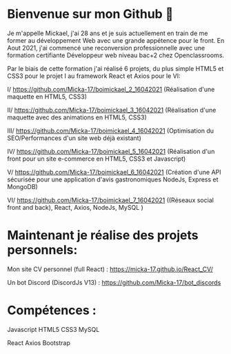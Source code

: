 # Bienvenue sur mon Github 👋
Je m'appelle Mickael, j'ai 28 ans et je suis actuellement en train de me former au développement Web avec une grande appétence pour le front. En Aout  2021, j'ai commencé une reconversion professionnelle avec une formation certifiante Développeur web niveau bac+2 chez Openclassrooms.

Par le biais de cette formation j'ai réalisé 6 projets, du plus simple HTML5 et CSS3 pour le projet I au framework React et Axios pour le VI:

I/ https://github.com/Micka-17/boimickael_2_16042021 (Réalisation d'une maquette en HTML5, CSS3)

II/ https://github.com/Micka-17/boimickael_3_16042021 (Réalisation d'une maquette avec des animations en HTML5, CSS3)

III/ https://github.com/Micka-17/boimickael_4_16042021 (Optimisation du SEO/Performances d'un site web déjà existant)

IV/ https://github.com/Micka-17/boimickael_5_16042021 (Réalisation d'un front pour un site e-commerce en HTML5, CSS3 et Javascript)

V/ https://github.com/Micka-17/boimickael_6_16042021 (Création d'une API sécurisée pour une application d'avis gastronomiques NodeJs, Express et MongoDB)

VI/ https://github.com/Micka-17/boimickael_7_16042021 ((Réseaux social front and back), React, Axios, NodeJs, MySQL )

# Maintenant je réalise des projets personnels:

Mon site CV personnel (full React) : https://micka-17.github.io/React_CV/

Un bot Discord (DiscordJs V13) : https://github.com/Micka-17/bot_discords

# Compétences :
Javascript HTML5 CSS3 MySQL

React Axios Bootstrap
